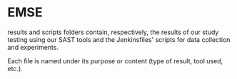 # EMSE
results and scripts folders contain, respectively, the results of our study testing using our SAST tools and the Jenkinsfiles' scripts for data collection and experiments.

Each file is named under its purpose or content (type of result, tool used, etc.).
